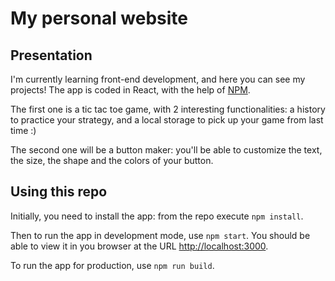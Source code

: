 # My personal website

## Presentation

I'm currently learning front-end development, and here you can see my projects! The app is coded in React, with the help of [NPM](https://www.npmjs.com/).

The first one is a tic tac toe game, with 2 interesting functionalities: a history to practice your strategy, and a local storage to pick up your game from last time :)

The second one will be a button maker: you'll be able to customize the text, the size, the shape and the colors of your button.

## Using this repo

Initially, you need to install the app: from the repo execute `npm install`.

Then to run the app in development mode, use `npm start`. You should be able to view it in you browser at the URL [http://localhost:3000](http://localhost:3000).

To run the app for production, use `npm run build`.
